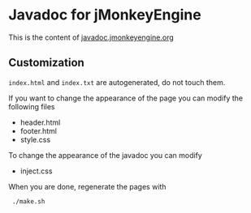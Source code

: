 # Javadoc for jMonkeyEngine

This is the content of [javadoc.jmonkeyengine.org](https://javadoc.jmonkeyengine.org)

## Customization
`index.html` and `index.txt` are autogenerated, do not touch them.

If you want to change the appearance of the page you can modify the following files
- header.html
- footer.html
- style.css

To change the appearance of the javadoc you can modify
- inject.css

When you are done, regenerate the pages with

```bash
 ./make.sh
```